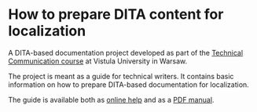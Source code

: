 # How to prepare DITA content for localization

A DITA-based documentation project developed as part of the [Technical Communication course](https://www.vistula.edu.pl/kierunki-studiow/kontynuacja-edukacji/studia-podyplomowe/informatyka/komunikacja-techniczna) at Vistula University in Warsaw.

The project is meant as a guide for technical writers. It contains basic information on how to prepare DITA-based documentation for localization. 

The guide is available both as [online help](https://prepare-dita-for-l10n.netlify.app/) and as a [PDF manual](https://prepare-dita-for-l10n.netlify.app/documents/dita_localization.pdf).

